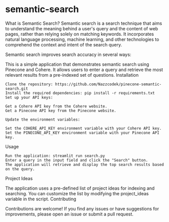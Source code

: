 # semantic-search
What is Semantic Search?
Semantic search is a search technique that aims to understand the meaning behind a user's query and the content of web pages, rather than relying solely on matching keywords. It incorporates natural language processing, machine learning, and other technologies to comprehend the context and intent of the search query.

Semantic search improves search accuracy in several ways:



This is a simple application that demonstrates semantic search using Pinecone and Cohere. It allows users to enter a query and retrieve the most relevant results from a pre-indexed set of questions.
Installation

    Clone the repository: https://github.com/Nazzcodek/pinecone-semantic-search.git
    Install the required dependencies: pip install -r requirements.txt
    Set up your API keys:

    Get a Cohere API key from the Cohere website.
    Get a Pinecone API key from the Pinecone website.

    Update the environment variables:

    Set the COHERE_API_KEY environment variable with your Cohere API key.
    Set the PINECONE_API_KEY environment variable with your Pinecone API key.

Usage

    Run the application: streamlit run search.py
    Enter a query in the input field and click the "Search" button.
    The application will retrieve and display the top search results based on the query.

Project Ideas

The application uses a pre-defined list of project ideas for indexing and searching. You can customize the list by modifying the project_ideas variable in the script.
Contributing

Contributions are welcome! If you find any issues or have suggestions for improvements, please open an issue or submit a pull request.
